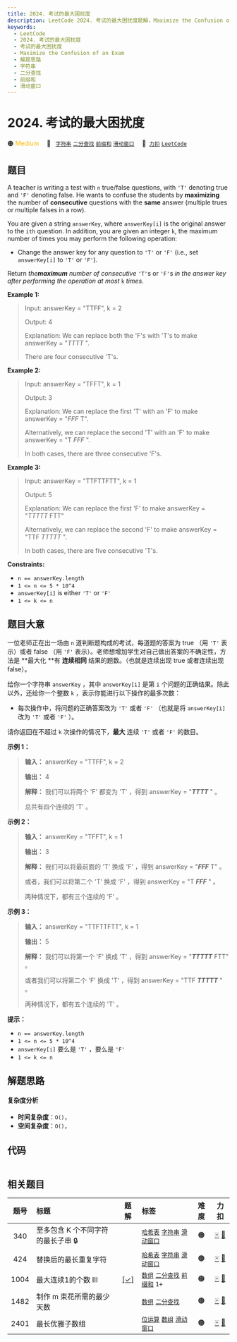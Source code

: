 ```yaml
---
title: 2024. 考试的最大困扰度
description: LeetCode 2024. 考试的最大困扰度题解，Maximize the Confusion of an Exam，包含解题思路、复杂度分析以及完整的 JavaScript 代码实现。
keywords:
  - LeetCode
  - 2024. 考试的最大困扰度
  - 考试的最大困扰度
  - Maximize the Confusion of an Exam
  - 解题思路
  - 字符串
  - 二分查找
  - 前缀和
  - 滑动窗口
---
```


# 2024. 考试的最大困扰度

🟠 <font color=#ffb800>Medium</font>&emsp; 🔖&ensp; [`字符串`](/tag/string.md) [`二分查找`](/tag/binary-search.md) [`前缀和`](/tag/prefix-sum.md) [`滑动窗口`](/tag/sliding-window.md)&emsp; 🔗&ensp;[`力扣`](https://leetcode.cn/problems/maximize-the-confusion-of-an-exam) [`LeetCode`](https://leetcode.com/problems/maximize-the-confusion-of-an-exam)

## 题目

A teacher is writing a test with `n` true/false questions, with `'T'` denoting
true and `'F'` denoting false. He wants to confuse the students by
**maximizing** the number of **consecutive** questions with the **same**
answer (multiple trues or multiple falses in a row).

You are given a string `answerKey`, where `answerKey[i]` is the original
answer to the `ith` question. In addition, you are given an integer `k`, the
maximum number of times you may perform the following operation:

  * Change the answer key for any question to `'T'` or `'F'` (i.e., set `answerKey[i]` to `'T'` or `'F'`).

Return _the**maximum** number of consecutive_ `'T'`s or `'F'`s _in the answer
key after performing the operation at most_ `k` _times_.



**Example 1:**

> Input: answerKey = "TTFF", k = 2
> 
> Output: 4
> 
> Explanation: We can replace both the 'F's with 'T's to make answerKey = "_TTTT_ ".
> 
> There are four consecutive 'T's.

**Example 2:**

> Input: answerKey = "TFFT", k = 1
> 
> Output: 3
> 
> Explanation: We can replace the first 'T' with an 'F' to make answerKey = "_FFF_ T".
> 
> Alternatively, we can replace the second 'T' with an 'F' to make answerKey = "T _FFF_ ".
> 
> In both cases, there are three consecutive 'F's.

**Example 3:**

> Input: answerKey = "TTFTTFTT", k = 1
> 
> Output: 5
> 
> Explanation: We can replace the first 'F' to make answerKey = "_TTTTT_ FTT"
> 
> Alternatively, we can replace the second 'F' to make answerKey = "TTF _TTTTT_ ". 
> 
> In both cases, there are five consecutive 'T's.

**Constraints:**

  * `n == answerKey.length`
  * `1 <= n <= 5 * 10^4`
  * `answerKey[i]` is either `'T'` or `'F'`
  * `1 <= k <= n`


## 题目大意

一位老师正在出一场由 `n` 道判断题构成的考试，每道题的答案为 true （用 `'T'` 表示）或者 false （用 `'F'`
表示）。老师想增加学生对自己做出答案的不确定性，方法是 **最大化  **有 **连续相同**  结果的题数。（也就是连续出现 true 或者连续出现
false）。

给你一个字符串 `answerKey` ，其中 `answerKey[i]` 是第 `i` 个问题的正确结果。除此以外，还给你一个整数 `k`
，表示你能进行以下操作的最多次数：

  * 每次操作中，将问题的正确答案改为 `'T'` 或者 `'F'` （也就是将 `answerKey[i]` 改为 `'T'` 或者 `'F'` ）。

请你返回在不超过 `k` 次操作的情况下，**最大**  连续 `'T'` 或者 `'F'` 的数目。



**示例 1：**

> 
> 
> 
> 
> 
> **输入：** answerKey = "TTFF", k = 2
> 
> **输出：** 4
> 
> **解释：** 我们可以将两个 'F' 都变为 'T' ，得到 answerKey = "_**TTTT**_ " 。
> 
> 总共有四个连续的 'T' 。
> 
> 

**示例 2：**

> 
> 
> 
> 
> 
> **输入：** answerKey = "TFFT", k = 1
> 
> **输出：** 3
> 
> **解释：** 我们可以将最前面的 'T' 换成 'F' ，得到 answerKey = "_**FFF**_ T" 。
> 
> 或者，我们可以将第二个 'T' 换成 'F' ，得到 answerKey = "T _**FFF**_ " 。
> 
> 两种情况下，都有三个连续的 'F' 。
> 
> 

**示例 3：**

> 
> 
> 
> 
> 
> **输入：** answerKey = "TTFTTFTT", k = 1
> 
> **输出：** 5
> 
> **解释：** 我们可以将第一个 'F' 换成 'T' ，得到 answerKey = "_**TTTTT**_ FTT" 。
> 
> 或者我们可以将第二个 'F' 换成 'T' ，得到 answerKey = "TTF _**TTTTT**_ " 。
> 
> 两种情况下，都有五个连续的 'T' 。
> 
> 



**提示：**

  * `n == answerKey.length`
  * `1 <= n <= 5 * 10^4`
  * `answerKey[i]` 要么是 `'T'` ，要么是 `'F'`
  * `1 <= k <= n`


## 解题思路

#### 复杂度分析

- **时间复杂度**：`O()`，
- **空间复杂度**：`O()`，

## 代码

```javascript

```

## 相关题目

<!-- prettier-ignore -->
| 题号 | 标题 | 题解 | 标签 | 难度 | 力扣 |
| :------: | :------ | :------: | :------ | :------: | :------: |
| 340 | 至多包含 K 个不同字符的最长子串 🔒 |  |  [`哈希表`](/tag/hash-table.md) [`字符串`](/tag/string.md) [`滑动窗口`](/tag/sliding-window.md) | 🟠 | [🀄️](https://leetcode.cn/problems/longest-substring-with-at-most-k-distinct-characters) [🔗](https://leetcode.com/problems/longest-substring-with-at-most-k-distinct-characters) |
| 424 | 替换后的最长重复字符 |  |  [`哈希表`](/tag/hash-table.md) [`字符串`](/tag/string.md) [`滑动窗口`](/tag/sliding-window.md) | 🟠 | [🀄️](https://leetcode.cn/problems/longest-repeating-character-replacement) [🔗](https://leetcode.com/problems/longest-repeating-character-replacement) |
| 1004 | 最大连续1的个数 III | [[✓]](/problem/1004.md) |  [`数组`](/tag/array.md) [`二分查找`](/tag/binary-search.md) [`前缀和`](/tag/prefix-sum.md) `1+` | 🟠 | [🀄️](https://leetcode.cn/problems/max-consecutive-ones-iii) [🔗](https://leetcode.com/problems/max-consecutive-ones-iii) |
| 1482 | 制作 m 束花所需的最少天数 |  |  [`数组`](/tag/array.md) [`二分查找`](/tag/binary-search.md) | 🟠 | [🀄️](https://leetcode.cn/problems/minimum-number-of-days-to-make-m-bouquets) [🔗](https://leetcode.com/problems/minimum-number-of-days-to-make-m-bouquets) |
| 2401 | 最长优雅子数组 |  |  [`位运算`](/tag/bit-manipulation.md) [`数组`](/tag/array.md) [`滑动窗口`](/tag/sliding-window.md) | 🟠 | [🀄️](https://leetcode.cn/problems/longest-nice-subarray) [🔗](https://leetcode.com/problems/longest-nice-subarray) |